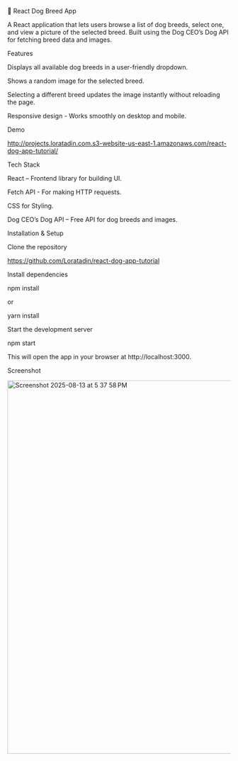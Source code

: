 🐶 React Dog Breed App

A React application that lets users browse a list of dog breeds, select one, and view a picture of the selected breed. Built using the Dog CEO’s Dog API for fetching breed data and images.


Features

Displays all available dog breeds in a user-friendly dropdown.

Shows a random image for the selected breed.

Selecting a different breed updates the image instantly without reloading the page.

Responsive design - Works smoothly on desktop and mobile.


Demo

http://projects.loratadin.com.s3-website-us-east-1.amazonaws.com/react-dog-app-tutorial/


Tech Stack

React – Frontend library for building UI.

Fetch API - For making HTTP requests.

CSS for Styling.

Dog CEO’s Dog API – Free API for dog breeds and images.


Installation & Setup

Clone the repository

https://github.com/Loratadin/react-dog-app-tutorial


Install dependencies

npm install


or

yarn install


Start the development server

npm start


This will open the app in your browser at http://localhost:3000.


Screenshot

<img width="1493" height="843" alt="Screenshot 2025-08-13 at 5 37 58 PM" src="https://github.com/user-attachments/assets/f79326aa-5842-473c-b5a9-12eae42b47b0" />

